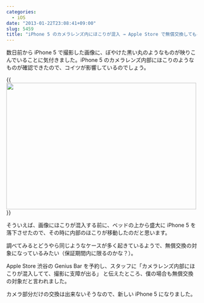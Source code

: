 ```yaml
---
categories:
  - iOS
date: "2013-01-22T23:08:41+09:00"
slug: 5459
title: "iPhone 5 のカメラレンズ内にほこりが混入 → Apple Store で無償交換してもらいました"
---
```


数日前から iPhone 5 で撮影した画像に、ぼやけた黒い丸のようなものが映りこんでいることに気付きました。iPhone 5 のカメラレンズ内部にほこりのようなものが確認できたので、コイツが影響しているのでしょう。

{{<img alt="" src="/images/2013/01/5459_1.png" width="500" height="334">}}

そういえば、画像にほこりが混入する前に、ベッドの上から盛大に iPhone 5 を落下させたので、その時に内部のほこりが移動したのだと思います。

調べてみるとどうやら同じようなケースが多く起きているようで、無償交換の対象になっているみたい（保証期間内に限るのかな？）。

Apple Store 渋谷の Genius Bar を予約し、スタッフに「カメラレンズ内部にほこりが混入してて、撮影に支障が出る」 と伝えたところ、僕の場合も無償交換の対象だと言われました。

カメラ部分だけの交換は出来ないそうなので、新しい iPhone 5 になりました。
